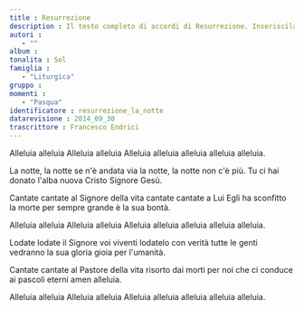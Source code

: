 ```yaml
--- 
title : Resurrezione
description : Il testo completo di accordi di Resurrezione. Inseriscila nel tuo canzoniere!
autori : 
   - ""
album : 
tonalita : Sol
famiglia : 
   - "Liturgica"
gruppo : 
momenti : 
   - "Pasqua"
identificatore : resurrezione_la_notte
datarevisione : 2014_09_30
trascrittore : Francesco Endrici
--- 
```




Alleluia alleluia  Alleluia alleluia
Alleluia alleluia alleluia alleluia alleluia.


La notte, la notte se n'è andata via
la notte, la notte non c'è più.
Tu ci hai donato l'alba nuova
Cristo Signore Gesù.


Cantate cantate al Signore della vita
cantate cantate a Lui
Egli ha sconfitto la morte per sempre
grande è la sua bontà.


Alleluia alleluia  Alleluia alleluia
Alleluia alleluia alleluia alleluia alleluia. 


Lodate lodate il Signore voi viventi
lodatelo con verità
tutte le genti vedranno la sua gloria
gioia per l'umanità.


Cantate cantate al Pastore della vita
risorto dai morti per noi
che ci conduce ai pascoli eterni
amen alleluia.


Alleluia alleluia  Alleluia alleluia
Alleluia alleluia alleluia alleluia alleluia.


